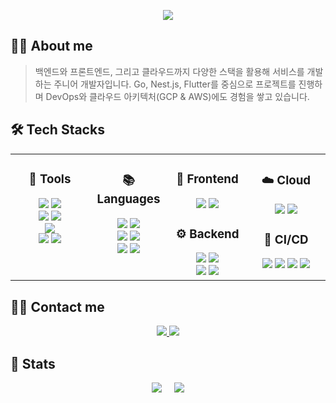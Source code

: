 <!-- 헤더 배너 -->
<p align="center">
  <img src="https://capsule-render.vercel.app/api?type=blur&color=8898F2&fontColor=414AF2&height=160&section=header&text=GW's%20GitWub&fontSize=70&animation=twinkling"/>
</p>

## 🙋‍♂️ About me  

> 백엔드와 프론트엔드, 그리고 클라우드까지 다양한 스택을 활용해 
> 서비스를 개발하는 주니어 개발자입니다.
> Go, Nest.js, Flutter를 중심으로 프로젝트를 진행하며
> DevOps와 클라우드 아키텍처(GCP & AWS)에도 경험을 쌓고 있습니다.

## 🛠️ Tech Stacks  

<table align="center" width="100%">
<tr>
<td width="25%" valign="top" align="center">

### 🔧 Tools  
<img src="https://img.shields.io/badge/GitHub-181717?style=for-the-badge&logo=github&logoColor=white"/>  
<img src="https://img.shields.io/badge/Git-F05032?style=for-the-badge&logo=git&logoColor=white"/>  
<br/>
<img src="https://img.shields.io/badge/Slack-4A154B?style=for-the-badge&logo=slack&logoColor=white"/>  
<img src="https://img.shields.io/badge/VS%20Code-007ACC?style=for-the-badge&logo=visualstudiocode&logoColor=white"/>  
<br/>
<img src="https://img.shields.io/badge/Notion-000000?style=for-the-badge&logo=notion&logoColor=white"/> 
<br/>
<img src="https://img.shields.io/badge/Figma-F24E1E?style=for-the-badge&logo=figma&logoColor=white"/>  
<img src="https://img.shields.io/badge/Postman-FF6C37?style=for-the-badge&logo=postman&logoColor=white"/>
</td>
<td width="25%" valign="top" align="center">

### 📚 Languages  
<img src="https://img.shields.io/badge/C++-00599C?style=for-the-badge&logo=C%2B%2B&logoColor=white"/>  
<img src="https://img.shields.io/badge/Python-3776AB?style=for-the-badge&logo=Python&logoColor=white"/>  
<br/>
<img src="https://img.shields.io/badge/Javascript-F7DF1E?style=for-the-badge&logo=Javascript&logoColor=white"/>  
<img src="https://img.shields.io/badge/Typescript-3178C6?style=for-the-badge&logo=Typescript&logoColor=white"/>  
<br/>
<img src="https://img.shields.io/badge/Dart-0175C2?style=for-the-badge&logo=Dart&logoColor=white"/>  
<img src="https://img.shields.io/badge/Go-00ADD8?style=for-the-badge&logo=Go&logoColor=white"/>  

</td>
<td width="25%" valign="top" align="center">

### 🎨 Frontend  
<img src="https://img.shields.io/badge/Flutter-02569B?style=for-the-badge&logo=Flutter&logoColor=white"/>  
<img src="https://img.shields.io/badge/React-61DAFB?style=for-the-badge&logo=React&logoColor=white"/>  

### ⚙️ Backend  
<img src="https://img.shields.io/badge/Node.js-339933?style=for-the-badge&logo=Node.js&logoColor=white"/>  
<img src="https://img.shields.io/badge/Nest.js-E0234E?style=for-the-badge&logo=Nestjs&logoColor=white"/>  
<br/>
<img src="https://img.shields.io/badge/Flask-000000?style=for-the-badge&logo=Flask&logoColor=white"/>  
<img src="https://img.shields.io/badge/FastAPI-009688?style=for-the-badge&logo=FastAPI&logoColor=white"/>  

</td>
<td width="25%" valign="top" align="center">

### ☁️ Cloud  
<img src="https://img.shields.io/badge/AWS-232F3E?style=for-the-badge&logo=amazonwebservices&logoColor=white"/>  
<img src="https://img.shields.io/badge/GCP-4285F4?style=for-the-badge&logo=googlecloud&logoColor=white"/>  

### 🔄 CI/CD  
<img src="https://img.shields.io/badge/Docker-2496ED?style=for-the-badge&logo=Docker&logoColor=white"/>  
<img src="https://img.shields.io/badge/Kubernetes-326CE5?style=for-the-badge&logo=Kubernetes&logoColor=white"/>  
<img src="https://img.shields.io/badge/GitHub_Actions-2088FF?style=for-the-badge&logo=githubactions&logoColor=white"/>  
<img src="https://img.shields.io/badge/Argo%20CD-EF7B4D?style=for-the-badge&logo=argo&logoColor=white"/>

</td>
</tr>
</table>

## 🧑‍💻 Contact me  

<p align="center">
  <a href="https://www.instagram.com/ssgwoo5/">
    <img src="https://img.shields.io/badge/Instagram-E4405F?style=for-the-badge&logo=Instagram&logoColor=white"/>
  </a>
  <a href="mailto:ssgwoo5@gmail.com">
    <img src="https://img.shields.io/badge/Gmail-EA4335?style=for-the-badge&logo=Gmail&logoColor=white"/>
  </a>
</p>

## 🏅 Stats  

<div align="center" style="display: flex; justify-content: center; gap: 20px;">
  <img src="https://github-readme-stats.vercel.app/api?username=gitwub5&show_icons=true&theme=vue" />
  <img src="https://github-readme-stats.vercel.app/api/top-langs/?username=gitwub5&layout=compact&hide=objective-c,jupyter%20notebook,cmake,makefile,html" />
</div>

